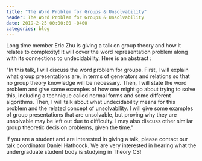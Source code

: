 ```yaml
---
title: "The Word Problem for Groups & Unsolvability"
header: The Word Problem for Groups & Unsolvability
date: 2019-2-25 00:00:00 -0400
categories: blog
---
```


Long time member Eric Zhu is giving a talk on group theory and how it relates to complexity! It will cover the word representation problem along with its connections to undecidability. Here is an abstract :

"In this talk, I will discuss the word problem for groups. First, I will explain what group presentations are, in terms of generators and relations so that no group theory knowledge will be necessary. Then, I will state the word problem and give some examples of how one might go about trying to solve this, including a technique called normal forms and some different algorithms. Then, I will talk about what undecidability means for this problem and the related concept of unsolvability. I will give some examples of group presentations that are unsolvable, but proving why they are unsolvable may be left out due to difficulty. I may also discuss other similar group theoretic decision problems, given the time."

If you are a student and are interested in giving a talk, please contact our talk coordinator Daniel Hathcock. We are very interested in hearing what the undergraduate student body is studying in Theory CS!
